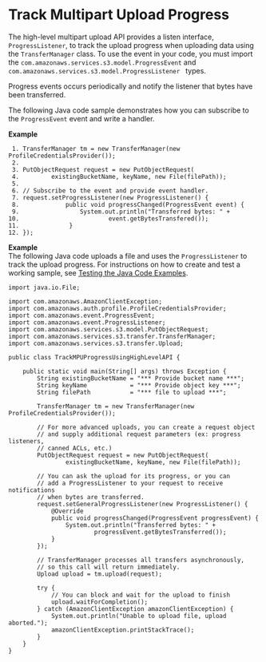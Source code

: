 # Track Multipart Upload Progress<a name="HLTrackProgressMPUJava"></a>

The high\-level multipart upload API provides a listen interface, `ProgressListener`, to track the upload progress when uploading data using the `TransferManager` class\. To use the event in your code, you must import the `com.amazonaws.services.s3.model.ProgressEvent` and `com.amazonaws.services.s3.model.ProgressListener ` types\.

Progress events occurs periodically and notify the listener that bytes have been transferred\. 

The following Java code sample demonstrates how you can subscribe to the `ProgressEvent` event and write a handler\.

**Example**  

```
 1. TransferManager tm = new TransferManager(new ProfileCredentialsProvider());        
 2. 
 3. PutObjectRequest request = new PutObjectRequest(
 4.   		existingBucketName, keyName, new File(filePath));
 5. 
 6. // Subscribe to the event and provide event handler.        
 7. request.setProgressListener(new ProgressListener() {
 8. 			public void progressChanged(ProgressEvent event) {
 9. 				System.out.println("Transferred bytes: " + 
10. 						event.getBytesTransfered());
11.              }
12. });
```

**Example**  
The following Java code uploads a file and uses the `ProgressListener` to track the upload progress\. For instructions on how to create and test a working sample, see [Testing the Java Code Examples](UsingTheMPDotJavaAPI.md#TestingJavaSamples)\.   

```
import java.io.File;

import com.amazonaws.AmazonClientException;
import com.amazonaws.auth.profile.ProfileCredentialsProvider;
import com.amazonaws.event.ProgressEvent;
import com.amazonaws.event.ProgressListener;
import com.amazonaws.services.s3.model.PutObjectRequest;
import com.amazonaws.services.s3.transfer.TransferManager;
import com.amazonaws.services.s3.transfer.Upload;

public class TrackMPUProgressUsingHighLevelAPI {

    public static void main(String[] args) throws Exception {
        String existingBucketName = "*** Provide bucket name ***";
        String keyName            = "*** Provide object key ***";
        String filePath           = "*** file to upload ***";  
        
        TransferManager tm = new TransferManager(new ProfileCredentialsProvider());        

        // For more advanced uploads, you can create a request object 
        // and supply additional request parameters (ex: progress listeners,
        // canned ACLs, etc.)
        PutObjectRequest request = new PutObjectRequest(
        		existingBucketName, keyName, new File(filePath));
        
        // You can ask the upload for its progress, or you can 
        // add a ProgressListener to your request to receive notifications 
        // when bytes are transferred.
        request.setGeneralProgressListener(new ProgressListener() {
			@Override
			public void progressChanged(ProgressEvent progressEvent) {
				System.out.println("Transferred bytes: " + 
						progressEvent.getBytesTransferred());
			}
		});

        // TransferManager processes all transfers asynchronously, 
        // so this call will return immediately.
        Upload upload = tm.upload(request);
        
        try {
        	// You can block and wait for the upload to finish
        	upload.waitForCompletion();
        } catch (AmazonClientException amazonClientException) {
        	System.out.println("Unable to upload file, upload aborted.");
        	amazonClientException.printStackTrace();
        }
    }
}
```